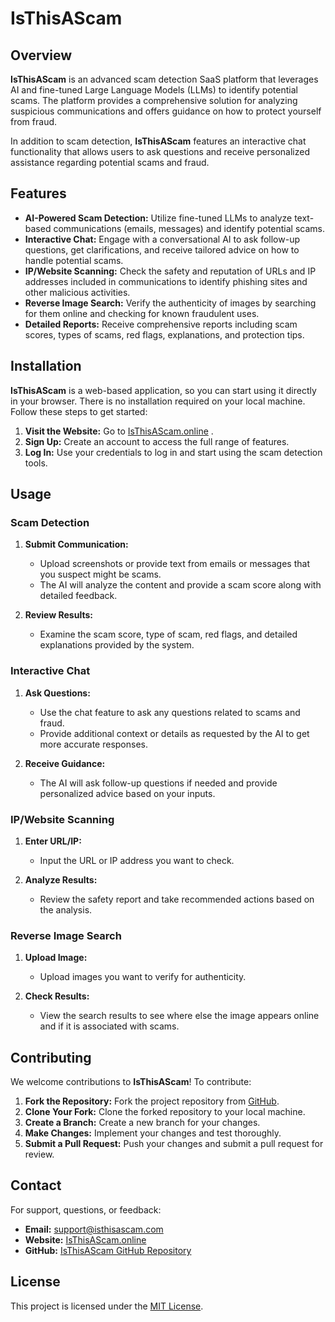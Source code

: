 # IsThisAScam

## Overview

**IsThisAScam** is an advanced scam detection SaaS platform that leverages AI and fine-tuned Large Language Models (LLMs) to identify potential scams. The platform provides a comprehensive solution for analyzing suspicious communications and offers guidance on how to protect yourself from fraud.

In addition to scam detection, **IsThisAScam** features an interactive chat functionality that allows users to ask questions and receive personalized assistance regarding potential scams and fraud.

## Features

- **AI-Powered Scam Detection:** Utilize fine-tuned LLMs to analyze text-based communications (emails, messages) and identify potential scams.
- **Interactive Chat:** Engage with a conversational AI to ask follow-up questions, get clarifications, and receive tailored advice on how to handle potential scams.
- **IP/Website Scanning:** Check the safety and reputation of URLs and IP addresses included in communications to identify phishing sites and other malicious activities.
- **Reverse Image Search:** Verify the authenticity of images by searching for them online and checking for known fraudulent uses.
- **Detailed Reports:** Receive comprehensive reports including scam scores, types of scams, red flags, explanations, and protection tips.

## Installation

**IsThisAScam** is a web-based application, so you can start using it directly in your browser. There is no installation required on your local machine. Follow these steps to get started:

1. **Visit the Website:** Go to [IsThisAScam.online](http://www.isthisascam.online) .
2. **Sign Up:** Create an account to access the full range of features.
3. **Log In:** Use your credentials to log in and start using the scam detection tools.

## Usage

### **Scam Detection**

1. **Submit Communication:**
   - Upload screenshots or provide text from emails or messages that you suspect might be scams.
   - The AI will analyze the content and provide a scam score along with detailed feedback.

2. **Review Results:**
   - Examine the scam score, type of scam, red flags, and detailed explanations provided by the system.

### **Interactive Chat**

1. **Ask Questions:**
   - Use the chat feature to ask any questions related to scams and fraud.
   - Provide additional context or details as requested by the AI to get more accurate responses.

2. **Receive Guidance:**
   - The AI will ask follow-up questions if needed and provide personalized advice based on your inputs.

### **IP/Website Scanning**

1. **Enter URL/IP:**
   - Input the URL or IP address you want to check.

2. **Analyze Results:**
   - Review the safety report and take recommended actions based on the analysis.

### **Reverse Image Search**

1. **Upload Image:**
   - Upload images you want to verify for authenticity.

2. **Check Results:**
   - View the search results to see where else the image appears online and if it is associated with scams.

## Contributing

We welcome contributions to **IsThisAScam**! To contribute:

1. **Fork the Repository:** Fork the project repository from [GitHub](https://github.com/kipkiruibii/isthisascam).
2. **Clone Your Fork:** Clone the forked repository to your local machine.
3. **Create a Branch:** Create a new branch for your changes.
4. **Make Changes:** Implement your changes and test thoroughly.
5. **Submit a Pull Request:** Push your changes and submit a pull request for review.

## Contact

For support, questions, or feedback:

- **Email:** support@isthisascam.com
- **Website:** [IsThisAScam.online](http://www.isthisascam.online) 
- **GitHub:** [IsThisAScam GitHub Repository](https://github.com/kipkiruibii/isthisascam) 

## License

This project is licensed under the [MIT License](LICENSE).
